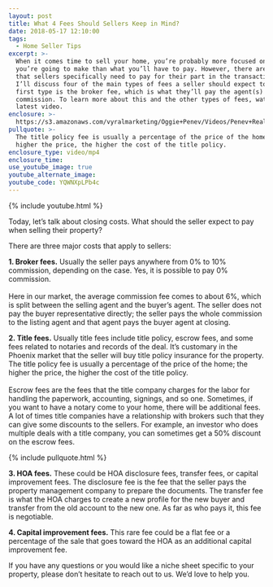 ```yaml
---
layout: post
title: What 4 Fees Should Sellers Keep in Mind?
date: 2018-05-17 12:10:00
tags:
  - Home Seller Tips
excerpt: >-
  When it comes time to sell your home, you’re probably more focused on what
  you’re going to make than what you’ll have to pay. However, there are fees
  that sellers specifically need to pay for their part in the transaction. Today
  I’ll discuss four of the main types of fees a seller should expect to pay. The
  first type is the broker fee, which is what they’ll pay the agent(s) for their
  commission. To learn more about this and the other types of fees, watch my
  latest video.
enclosure: >-
  https://s3.amazonaws.com/vyralmarketing/Oggie+Penev/Videos/Penev+Realty+%257C+Fees.mp4
pullquote: >-
  The title policy fee is usually a percentage of the price of the home; the
  higher the price, the higher the cost of the title policy.
enclosure_type: video/mp4
enclosure_time:
use_youtube_image: true
youtube_alternate_image:
youtube_code: YQWNXpLPb4c
---
```


{% include youtube.html %}

Today, let’s talk about closing costs. What should the seller expect to pay when selling their property?

There are three major costs that apply to sellers:

**1. Broker fees.** Usually the seller pays anywhere from 0% to 10% commission, depending on the case. Yes, it is possible to pay 0% commission.&nbsp;<br><br>Here in our market, the average commission fee comes to about 6%, which is split between the selling agent and the buyer’s agent. The seller does not pay the buyer representative directly; the seller pays the whole commission to the listing agent and that agent pays the buyer agent at closing.

**2. Title fees.** Usually title fees include title policy, escrow fees, and some fees related to notaries and records of the deal. It’s customary in the Phoenix market that the seller will buy title policy insurance for the property. The title policy fee is usually a percentage of the price of the home; the higher the price, the higher the cost of the title policy.<br><br>Escrow fees are the fees that the title company charges for the labor for handling the paperwork, accounting, signings, and so one. Sometimes, if you want to have a notary come to your home, there will be additional fees. A lot of times title companies have a relationship with brokers such that they can give some discounts to the sellers. For example, an investor who does multiple deals with a title company, you can sometimes get a 50% discount on the escrow fees.

{% include pullquote.html %}

**3. HOA fees.** These could be HOA disclosure fees, transfer fees, or capital improvement fees. The disclosure fee is the fee that the seller pays the property management company to prepare the documents. The transfer fee is what the HOA charges to create a new profile for the new buyer and transfer from the old account to the new one. As far as who pays it, this fee is negotiable.

**4. Capital improvement fees.** This rare fee could be a flat fee or a percentage of the sale that goes toward the HOA as an additional capital improvement fee.

If you have any questions or you would like a niche sheet specific to your property, please don’t hesitate to reach out to us. We’d love to help you.